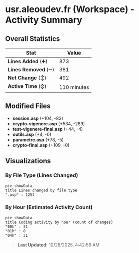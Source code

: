 # usr.aleoudev.fr (Workspace) - Activity Summary 

## Overall Statistics

| Stat                   | Value                                                             |
| ---------------------- | ----------------------------------------------------------------- |
| **Lines Added** (➕)   | 873                                          |
| **Lines Removed** (➖) | 381                                        |
| **Net Change** (↕)    | 492                |
| **Active Time** (⌚)   | 110 minutes |


## Modified Files
- **session.asp** (+104, -83)
- **crypto-vigenere.asp** (+534, -289)
- **test-vigenere-final.asp** (+44, -4)
- **outils.asp** (+4, -0)
- **parametre.asp** (+78, -5)
- **crypto-final.asp** (+109, -0)

## Visualizations

### By File Type (Lines Changed)

```mermaid
pie showData
title Lines changed by file type
".asp" : 1254
```

### By Hour (Estimated Activity Count)

```mermaid
pie showData
title Coding activity by hour (count of changes)
"00h" : 31
"01h" : 8
"04h" : 31
```


> **Last Updated:** 10/28/2025, 4:42:56 AM